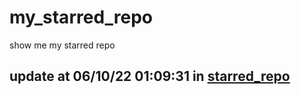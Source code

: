 # my_starred_repo
show me my starred repo

update at 06/10/22 01:09:31 in [starred_repo](./index.html)
---

